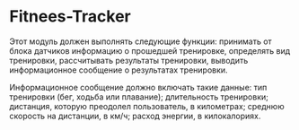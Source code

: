 # Fitnees-Tracker

Этот модуль должен выполнять следующие функции:
принимать от блока датчиков информацию о прошедшей тренировке,
определять вид тренировки,
рассчитывать результаты тренировки,
выводить информационное сообщение о результатах тренировки.

Информационное сообщение должно включать такие данные:
тип тренировки (бег, ходьба или плавание);
длительность тренировки;
дистанция, которую преодолел пользователь, в километрах;
среднюю скорость на дистанции, в км/ч;
расход энергии, в килокалориях.
